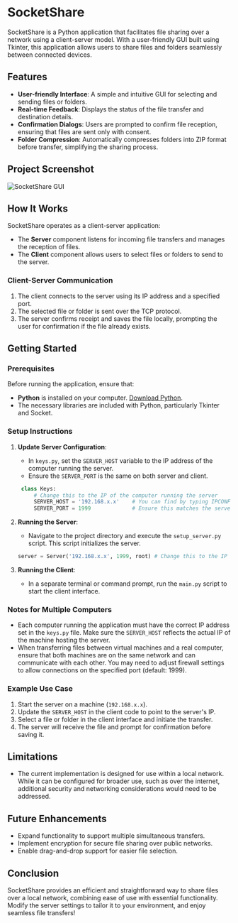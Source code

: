 # SocketShare

SocketShare is a Python application that facilitates file sharing over a network using a client-server model. With a user-friendly GUI built using Tkinter, this application allows users to share files and folders seamlessly between connected devices.

## Features

- **User-friendly Interface**: A simple and intuitive GUI for selecting and sending files or folders.
- **Real-time Feedback**: Displays the status of the file transfer and destination details.
- **Confirmation Dialogs**: Users are prompted to confirm file reception, ensuring that files are sent only with consent.
- **Folder Compression**: Automatically compresses folders into ZIP format before transfer, simplifying the sharing process.

## Project Screenshot
![SocketShare GUI](https://i.imgur.com/Ux0GSUv.png)

## How It Works

SocketShare operates as a client-server application:

- The **Server** component listens for incoming file transfers and manages the reception of files.
- The **Client** component allows users to select files or folders to send to the server.

### Client-Server Communication

1. The client connects to the server using its IP address and a specified port.
2. The selected file or folder is sent over the TCP protocol.
3. The server confirms receipt and saves the file locally, prompting the user for confirmation if the file already exists.

## Getting Started

### Prerequisites

Before running the application, ensure that:

- **Python** is installed on your computer. [Download Python](https://www.python.org/downloads).
- The necessary libraries are included with Python, particularly Tkinter and Socket.

### Setup Instructions

1. **Update Server Configuration**:
   - In `keys.py`, set the `SERVER_HOST` variable to the IP address of the computer running the server.
   - Ensure the `SERVER_PORT` is the same on both server and client.

   ```python
    class Keys:
        # Change this to the IP of the computer running the server
        SERVER_HOST = '192.168.x.x'    # You can find by typing IPCONFIG command at ipv4
        SERVER_PORT = 1999             # Ensure this matches the server port
    ```

2. **Running the Server**:
   - Navigate to the project directory and execute the `setup_server.py` script. This script initializes the server.

   ```python
   server = Server('192.168.x.x', 1999, root) # Change this to the IP of the computer that is receiving the files

   ```

3. **Running the Client**:
   - In a separate terminal or command prompt, run the `main.py` script to start the client interface.

### Notes for Multiple Computers

- Each computer running the application must have the correct IP address set in the `keys.py` file. Make sure the `SERVER_HOST` reflects the actual IP of the machine hosting the server.
- When transferring files between virtual machines and a real computer, ensure that both machines are on the same network and can communicate with each other. You may need to adjust firewall settings to allow connections on the specified port (default: 1999).

### Example Use Case

1. Start the server on a machine (`192.168.x.x`).
2. Update the `SERVER_HOST` in the client code to point to the server's IP.
3. Select a file or folder in the client interface and initiate the transfer.
4. The server will receive the file and prompt for confirmation before saving it.

## Limitations

- The current implementation is designed for use within a local network. While it can be configured for broader use, such as over the internet, additional security and networking considerations would need to be addressed.

## Future Enhancements

- Expand functionality to support multiple simultaneous transfers.
- Implement encryption for secure file sharing over public networks.
- Enable drag-and-drop support for easier file selection.

## Conclusion

SocketShare provides an efficient and straightforward way to share files over a local network, combining ease of use with essential functionality. Modify the server settings to tailor it to your environment, and enjoy seamless file transfers!
